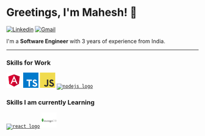 <!-- Greeting -->
# Greetings, I'm Mahesh! :wave:

[![Linkedin](https://img.shields.io/badge/-maheshchandra10-blue?style=flat&logo=Linkedin&logoColor=white)](https://www.linkedin.com/in/maheshchandra10/)
[![Gmail](https://img.shields.io/badge/-chanda.leo00@gmail.com-c14438?style=flat&logo=Gmail&logoColor=white)](mailto:chanda.leo00@gmail.com)

<!--Introduction -->
I'm a **Software Engineer** with 3 years of experience from India.

---

### Skills for Work

<code><a href="https://angular.io/"><img height="40" src="https://raw.githubusercontent.com/github/explore/80688e429a7d4ef2fca1e82350fe8e3517d3494d/topics/angular/angular.png" alt="Angular logo" /></a></code>
<code><a href="https://www.typescriptlang.org/"><img height="40" src="https://raw.githubusercontent.com/github/explore/80688e429a7d4ef2fca1e82350fe8e3517d3494d/topics/typescript/typescript.png" alt="ts logo" /></a></code>
<code><a href="https://www.javascript.com/"><img height="40" src="https://raw.githubusercontent.com/github/explore/80688e429a7d4ef2fca1e82350fe8e3517d3494d/topics/javascript/javascript.png" alt="js logo" /></a></code>
<code><a href="https://nodejs.org/en/"><img height="40" src="https://seeklogo.com/images/N/nodejs-logo-FBE122E377-seeklogo.com.png" alt="nodejs logo" /></a></code>


### Skills I am currently Learning

<code><a href="https://reactjs.org/"><img height="40" src="https://cdn.worldvectorlogo.com/logos/react-1.svg" alt="react logo" /></a></code>
<code><a href="https://www.mongodb.com/"><img height="40" src="https://raw.githubusercontent.com/github/explore/80688e429a7d4ef2fca1e82350fe8e3517d3494d/topics/mongodb/mongodb.png" alt="mongodb logo" /></a></code>

